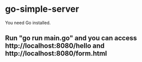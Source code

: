 # go-simple-server
You need Go installed.

## Run "go run main.go" and you can access http://localhost:8080/hello and http://localhost:8080/form.html
